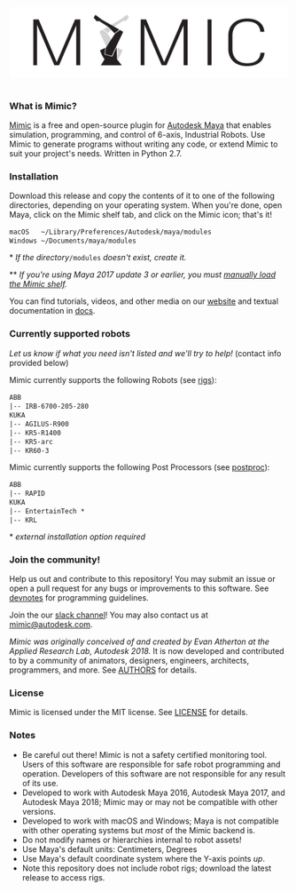 ![mimic_logo](mimic/logos/mimic_logo_black_transparent_thick_large.png)

#

### What is Mimic?

[Mimic](https://www.mimicformaya.com/) is a free and open-source plugin for
[Autodesk Maya](https://www.autodesk.com/products/maya/overview) that enables
simulation, programming, and control of 6-axis, Industrial Robots. Use Mimic
to generate programs without writing any code, or extend Mimic to suit your
project's needs. Written in Python 2.7.


### Installation

Download this release and copy the contents of it to one of the following
directories, depending on your operating system. When you're done, open Maya,
click on the Mimic shelf tab, and click on the Mimic icon; that's it!

```
macOS   ~/Library/Preferences/Autodesk/maya/modules
Windows ~/Documents/maya/modules
```

\* _If the directory_`/modules` _doesn't exist, create it._

\*\* _If you're using Maya 2017 update 3 or earlier, you must
[manually load the Mimic shelf](https://youtu.be/bc3SqEXcE5Q?t=1m46s)._

You can find tutorials, videos, and other media on our
[website](https://www.mimicformaya.com/) and textual documentation in
[docs](mimic/docs).


### Currently supported robots

*Let us know if what you need isn't listed and we'll try to help!*
(contact info provided below)

Mimic currently supports the following Robots (see [rigs](mimic/rigs)):

```
ABB
|-- IRB-6700-205-280
KUKA
|-- AGILUS-R900
|-- KR5-R1400
|-- KR5-arc
|-- KR60-3
```

Mimic currently supports the following Post Processors
(see [postproc](mimic/scripts/postproc)):

```
ABB
|-- RAPID
KUKA
|-- EntertainTech *
|-- KRL
```

\* _external installation option required_


### Join the community!

Help us out and contribute to this repository!
You may submit an issue or open a pull request for any bugs or improvements to
this software. See [devnotes](mimic/docs/devnotes.md) for programming guidelines.

Join the our [slack channel](https://www.mimicformaya.com/#community-section)!
You may also contact us at [mimic@autodesk.com](mailto:mimic@autodesk.com).

*Mimic was originally conceived of and created by Evan Atherton at the Applied
Research Lab, Autodesk 2018.* It is now developed and contributed to by a
community of animators, designers, engineers, architects, programmers, and more.
See [AUTHORS](AUTHORS.md) for details.


### License

Mimic is licensed under the MIT license.
See [LICENSE](LICENSE.md) for details.


### Notes

- Be careful out there! Mimic is not a safety certified monitoring tool.
  Users of this software are responsible for safe robot programming and operation.
  Developers of this software are not responsible for any result of its use.
- Developed to work with Autodesk Maya 2016, Autodesk Maya 2017, and Autodesk
  Maya 2018; Mimic may or may not be compatible with other versions.
- Developed to work with macOS and Windows; Maya is not compatible with other
  operating systems but *most* of the Mimic backend is.
- Do not modify names or hierarchies internal to robot assets!
- Use Maya's default units: Centimeters, Degrees
- Use Maya's default coordinate system where the Y-axis points *up*.
- Note this repository does not include robot rigs; download the latest release
  to access rigs.


#
